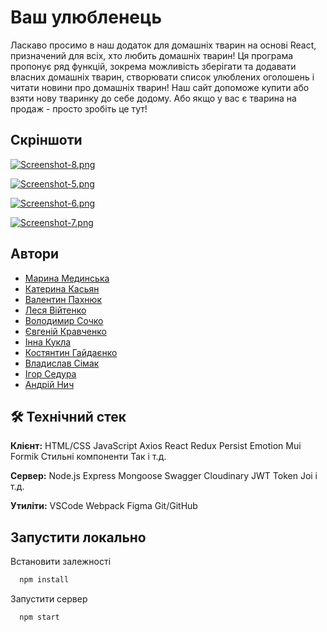 # Ваш улюбленець

Ласкаво просимо в наш додаток для домашніх тварин на основі React, призначений для всіх, хто любить домашніх тварин! Ця
програма пропонує ряд функцій, зокрема можливість зберігати та додавати власних домашніх тварин, створювати список
улюблених оголошень і читати новини про домашніх тварин! Наш сайт допоможе купити або взяти нову тваринку до себе
додому. Або якщо у вас є тварина на продаж - просто зробіть це тут!

## Скріншоти

[![Screenshot-8.png](https://i.postimg.cc/bJ29L4N4/Screenshot-8.png)](https://postimg.cc/7GwzZszN)

[![Screenshot-5.png](https://i.postimg.cc/PqkSBtKh/Screenshot-5.png)](https://postimg.cc/rDQG42vY)

[![Screenshot-6.png](https://i.postimg.cc/Sx9ZTX6D/Screenshot-6.png)](https://postimg.cc/3kKCWxbv)

[![Screenshot-7.png](https://i.postimg.cc/CLzr8rzy/Screenshot-7.png)](https://postimg.cc/fJQvnKc5)

## Автори

- [Марина Мединська](https://github.com/aquamarinewave)
- [Катерина Касьян](https://github.com/kkasyan)
- [Валентин Пахнюк](https://github.com/ValentynPakhniuk)
- [Леся Війтенко](https://github.com/AlexTigra1974)
- [Володимир Сочко](https://github.com/Woodiik)
- [Євгеній Кравченко](https://github.com/iEfir)
- [Інна Кукла](https://github.com/InnaKukla)
- [Костянтин Гайдаєнко](https://github.com/HaidaienkoK)
- [Владислав Сімак](https://github.com/vladsimak11)
- [Ігор Седура](https://github.com/IgorSedura)
- [Андрій Нич](https://github.com/AndriyNich)

## 🛠 Технічний стек

**Клієнт:** HTML/CSS JavaScript Axios React Redux Persist Emotion Mui Formik Стильні компоненти Так і т.д.

**Сервер:** Node.js Express Mongoose Swagger Cloudinary JWT Token Joi і т.д.

**Утиліти:** VSCode Webpack Figma Git/GitHub

## Запустити локально

Встановити залежності

```bash
  npm install
```

Запустити сервер

```bash
  npm start
```
